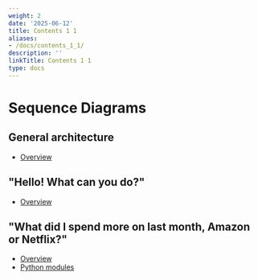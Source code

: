 ```yaml
---
weight: 2
date: '2025-06-12'
title: Contents 1 1
aliases:
- /docs/contents_1_1/
description: ''
linkTitle: Contents 1 1
type: docs
---
```


# Sequence Diagrams

## General architecture
- [Overview](overview.md)

## "Hello! What can you do?"
- [Overview](happy_flows_basic_question_top_level_concepts.md)

## "What did I spend more on last month, Amazon or Netflix?"
- [Overview](happy_flows_sum_my_subs_top_level_concepts.md)
- [Python modules](happy_flows_sum_my_subs_python_modules.md)
